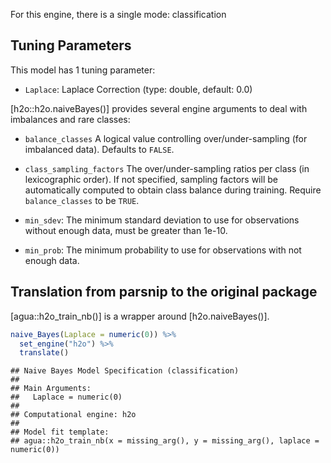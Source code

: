 


For this engine, there is a single mode: classification

## Tuning Parameters




This model has 1 tuning parameter:

- `Laplace`: Laplace Correction (type: double, default: 0.0)

[h2o::h2o.naiveBayes()] provides several engine arguments to deal with imbalances and rare classes: 

- `balance_classes` A logical value controlling over/under-sampling (for imbalanced data). Defaults to `FALSE`.

- `class_sampling_factors` The over/under-sampling ratios per class (in lexicographic order). If not specified, sampling factors will be automatically computed to obtain class balance during training. Require `balance_classes` to be `TRUE`.

- `min_sdev`: The minimum standard deviation to use for observations without enough data, must be greater than 1e-10.

- `min_prob`: The minimum probability to use for observations with not enough data.


## Translation from parsnip to the original package



[agua::h2o_train_nb()] is a wrapper around [h2o.naiveBayes()]. 


```r
naive_Bayes(Laplace = numeric(0)) %>% 
  set_engine("h2o") %>% 
  translate()
```

```
## Naive Bayes Model Specification (classification)
## 
## Main Arguments:
##   Laplace = numeric(0)
## 
## Computational engine: h2o 
## 
## Model fit template:
## agua::h2o_train_nb(x = missing_arg(), y = missing_arg(), laplace = numeric(0))
```
